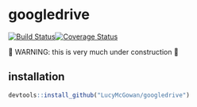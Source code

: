 
<!-- README.md is generated from README.Rmd. Please edit that file -->
googledrive
===========

[![Build Status](https://travis-ci.org/tidyverse/googledrive.svg?branch=master)](https://travis-ci.org/tidyverse/googledrive)[![Coverage Status](https://coveralls.io/repos/tidyverse/googledrive/badge.svg)](https://coveralls.io/r/tidyverse/googledrive)

🚧 WARNING: this is very much under construction 🚧

installation
------------

``` r
devtools::install_github("LucyMcGowan/googledrive")
```
